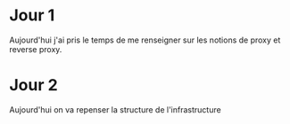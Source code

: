 # Jour 1

Aujourd'hui j'ai pris le temps de me renseigner sur les notions de proxy et reverse proxy.

# Jour 2

Aujourd'hui on va repenser la structure de l'infrastructure